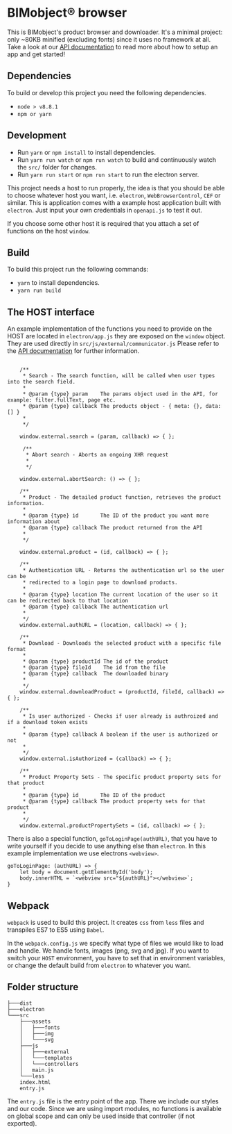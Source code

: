 # BIMobject® browser

This is BIMobject's product browser and downloader. It's a minimal project: only ~80KB minified (excluding fonts) since it uses no framework at all.
Take a look at our [API documentation](https://developer.bimobject.com/app/docs) to read more about how to setup an app and get started!

## Dependencies

To build or develop this project you need the following dependencies.

- `node > v8.8.1`
- `npm or yarn`

## Development

- Run `yarn` or `npm install` to install dependencies.
- Run `yarn run watch` or `npm run watch` to build and continuously watch the `src/` folder for changes.
- Run `yarn run start` or `npm run start` to run the electron server.

This project needs a host to run properly, the idea is that you should be able to choose whatever host you want, i.e. `electron`, `WebBrowserControl`, `CEF` or similar. This is application comes with a example host application built with `electron`. Just input your own credentials in `openapi.js` to test it out.

If you choose some other host it is required that you attach a set of functions on the host `window`.

## Build

To build this project run the following commands:

- `yarn` to install dependencies.
- `yarn run build`

## The HOST interface

An example implementation of the functions you need to provide on the HOST are located in `electron/app.js` they are exposed on the `window` object. They are used directly in `src/js/external/communicator.js` Please refer to the [API documentation](https://developer.bimobject.com/app/docs) for further information.

```

    /**
     * Search - The search function, will be called when user types into the search field.
     *
     * @param {type} param    The params object used in the API, for example: filter.fullText, page etc.
     * @param {type} callback The products object - { meta: {}, data: [] }
     *
     */

    window.external.search = (param, callback) => { };

     /**
      * Abort search - Aborts an ongoing XHR request
      *
      */

    window.external.abortSearch: () => { };

    /**
     * Product - The detailed product function, retrieves the product information.
     *
     * @param {type} id       The ID of the product you want more information about
     * @param {type} callback The product returned from the API
     *
     */

    window.external.product = (id, callback) => { };

    /**
     * Authentication URL - Returns the authentication url so the user can be
     * redirected to a login page to download products.
     *
     * @param {type} location The current location of the user so it can be redirected back to that location
     * @param {type} callback The authentication url
     *
     */
    window.external.authURL = (location, callback) => { };

    /**
     * Download - Downloads the selected product with a specific file format
     *
     * @param {type} productId The id of the product
     * @param {type} fileId    The id from the file
     * @param {type} callback  The downloaded binary
     *
     */
    window.external.downloadProduct = (productId, fileId, callback) => { };

    /**
     * Is user authorized - Checks if user already is authroized and if a download token exists
     *
     * @param {type} callback A boolean if the user is authorized or not
     *
     */
    window.external.isAuthorized = (callback) => { };

    /**
     * Product Property Sets - The specific product property sets for that product
     *
     * @param {type} id       The ID of the product
     * @param {type} callback The product property sets for that product
     *
     */
    window.external.productPropertySets = (id, callback) => { };
```

There is also a special function, `goToLoginPage(authURL)`, that you have to write yourself if you decide to use anything else than `electron`. In this example implementation we use electrons `<webview>`.

```
goToLoginPage: (authURL) => {
    let body = document.getElementById('body');
    body.innerHTML = `<webview src="${authURL}"></webview>`;
}
```

## Webpack

`webpack` is used to build this project. It creates `css` from `less` files and transpiles ES7 to ES5 using `Babel`.

In the `webpack.config.js` we specify what type of files we would like to load and handle. We handle fonts, images (png, svg and jpg). If you want to switch your `HOST` environment, you have to set that in environment variables, or change the default build from `electron` to whatever you want.

## Folder structure

```
├───dist
├───electron
└───src
    ├───assets
    │   ├───fonts
    │   ├───img
    │   └───svg
    ├───js
    │   ├───external
    │   └───templates
    │   └───controllers
    │   main.js
    └───less
    index.html
    entry.js
```

The `entry.js` file is the entry point of the app. There we include our styles and our code. Since we are using import modules, no functions is available on global scope and can only be used inside that controller (if not exported).
